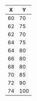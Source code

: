 | X   | Y   |
| --- | --- |
| 60  | 70  |
| 62  | 75  |
| 62  | 70  |
| 64  | 75  |
| 64  | 80  |
| 66  | 80  |
| 68  | 80  |
| 70  | 85  |
| 72  | 90  |
| 74  | 100 |


